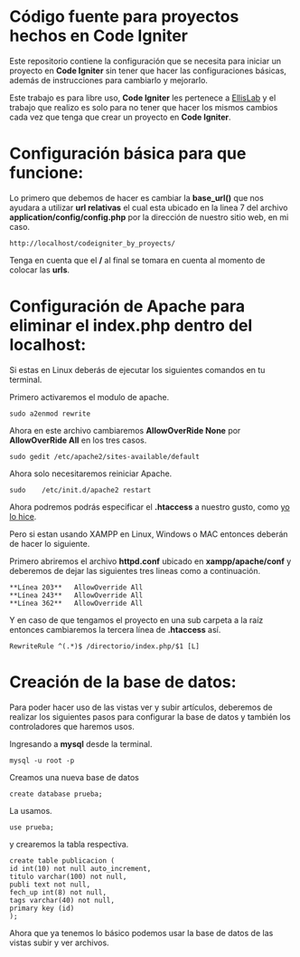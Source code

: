 Código fuente para proyectos hechos en Code Igniter
======================================

Este repositorio contiene la configuración que se necesita para iniciar un proyecto en **Code Igniter** sin tener que hacer las configuraciones básicas, además de instrucciones para cambiarlo y mejorarlo.

Este trabajo es para libre uso, **Code Igniter** les pertenece a [EllisLab](http://ellislab.com/codeigniter) y el trabajo que realizo es solo para no tener que hacer los mismos cambios cada vez que tenga que crear un proyecto en **Code Igniter**.

Configuración básica para que funcione:
=======================================

Lo primero que debemos de hacer es cambiar la **base_url()** que nos ayudara a utilizar **url relativas** el cual esta ubicado en la linea 7 del archivo **application/config/config.php** por la dirección de nuestro sitio web, en mi caso.

	http://localhost/codeigniter_by_proyects/

Tenga en cuenta que el **/** al final se tomara en cuenta al momento de colocar las **urls**.

Configuración de Apache para eliminar el **index.php** dentro del localhost:
=============================================

Si estas en Linux deberás de ejecutar los siguientes comandos en tu terminal.

Primero activaremos el modulo de apache.

	sudo a2enmod rewrite

Ahora en este archivo cambiaremos **AllowOverRide None** por **AllowOverRide All** en los tres casos.

	sudo gedit /etc/apache2/sites-available/default

Ahora solo necesitaremos reiniciar Apache.

	sudo 	/etc/init.d/apache2 restart

Ahora podremos podrás especificar el **.htaccess** a nuestro gusto, como [yo lo hice](https://github.com/juliopalro/codeigniter_by_proyects/blob/master/.htaccess).

Pero si estan usando XAMPP en Linux, Windows o MAC entonces deberán de hacer lo siguiente.

Primero abriremos el archivo **httpd.conf** ubicado en **xampp/apache/conf** y deberemos de dejar las siguientes tres lineas como a continuación.

	**Línea 203**	AllowOverride All
	**Línea 243**	AllowOverride All
	**Línea 362**	AllowOverride All

Y en caso de que tengamos el proyecto en una sub carpeta a la raíz entonces cambiaremos la tercera línea de **.htaccess** así.

	RewriteRule ^(.*)$ /directorio/index.php/$1 [L]

Creación de la base de datos:
====================

Para poder hacer uso de las vistas ver y subir artículos, deberemos de realizar los siguientes pasos para configurar la base de datos y también los controladores que haremos usos.

Ingresando a **mysql** desde la terminal.

	mysql -u root -p

Creamos una nueva base de datos

	create database prueba;

La usamos.

	use prueba;

y crearemos la tabla respectiva.

	create table publicacion (
	id int(10) not null auto_increment,
	titulo varchar(100) not null,
	publi text not null,
	fech_up int(8) not null,
	tags varchar(40) not null,
	primary key (id)
	);

Ahora que ya tenemos lo básico podemos usar la base de datos de las vistas subir y ver archivos.